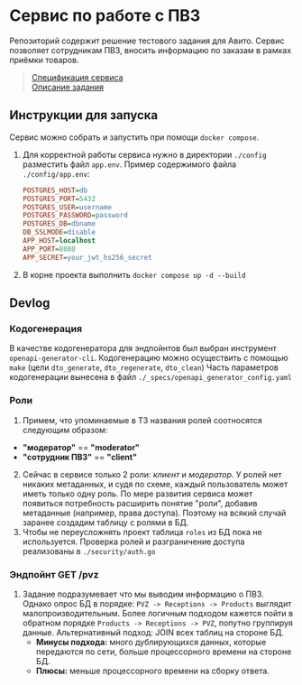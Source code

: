 # Сервис по работе с ПВЗ
Репозиторий содержит решение тестового задания для Авито.
Сервис позволяет сотрудникам ПВЗ, вносить информацию по заказам в рамках приёмки товаров.

> [Спецификация сервиса](./_specs/swagger.yaml)<br>
> [Описание задания](./_specs/Backend-trainee-assignment-spring-2025.md)

## Инструкции для запуска
Сервис можно собрать и запустить при помощи `docker compose`.
1. Для корректной работы сервиса нужно в директории `./config` разместить файл `app.env`.
Пример содержимого файла `./config/app.env`:
    ```ini
    POSTGRES_HOST=db
    POSTGRES_PORT=5432
    POSTGRES_USER=username
    POSTGRES_PASSWORD=password
    POSTGRES_DB=dbname
    DB_SSLMODE=disable
    APP_HOST=localhost
    APP_PORT=8080
    APP_SECRET=your_jwt_hs256_secret
    ``` 
2. В корне проекта выполнить `docker compose up -d --build`


## Devlog

### Кодогенерация
В качестве кодогенератора для эндпойнтов был выбран инструмент `openapi-generator-cli`.
Кодогенерацию можно осуществить с помощью `make` (цели `dto_generate`, `dto_regenerate`, `dto_clean`)
Часть параметров кодогенерации вынесена в файл `./_specs/openapi_generator_config.yaml`

### Роли
1. Примем, что упоминаемые в ТЗ названия ролей соотносятся следующим образом:
- **"модератор"** == **"moderator"**
- **"сотрудник ПВЗ"** == **"client"**
2. Сейчас в сервисе только 2 роли: *клиент* и *модератор*. У ролей нет никаких метаданных, и судя по схеме, каждый пользователь может иметь только одну роль. По мере развития сервиса может появиться потребность расширить понятие "роли", добавив метаданные (например, права доступа). Поэтому на всякий случай заранее создадим таблицу с ролями в БД.
3. Чтобы не переусложнять проект таблица `roles` из БД пока не используется. Проверка ролей и разграничение доступа реализованы в `./security/auth.go`

### Эндпойнт GET /pvz
1. Задание подразумевает что мы выводим информацию о ПВЗ. Однако опрос БД в порядке: `PVZ -> Receptions -> Products` выглядит малопроизводительным. Более логичным подходом кажется пойти в обратном порядке `Products -> Receptions -> PVZ`, попутно группируя данные. Альтернативный  подход: JOIN всех таблиц на стороне БД. 
    - **Минусы подхода:** много дублирующихся данных, которые передаются по сети, больше процессорного времени на стороне БД. 
    - **Плюсы:** меньше процессорного времени на сборку ответа.
